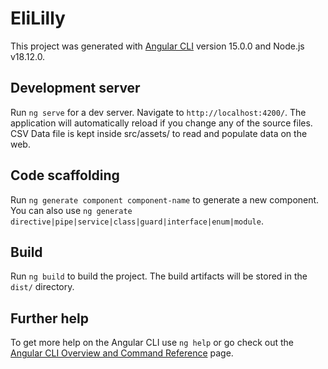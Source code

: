 # EliLilly

This project was generated with [Angular CLI](https://github.com/angular/angular-cli) version 15.0.0 and Node.js v18.12.0.

## Development server

Run `ng serve` for a dev server. Navigate to `http://localhost:4200/`. The application will automatically reload if you change any of the source files.
CSV Data file is kept inside src/assets/ to read and populate data on the web.

## Code scaffolding

Run `ng generate component component-name` to generate a new component. You can also use `ng generate directive|pipe|service|class|guard|interface|enum|module`.

## Build

Run `ng build` to build the project. The build artifacts will be stored in the `dist/` directory.

## Further help

To get more help on the Angular CLI use `ng help` or go check out the [Angular CLI Overview and Command Reference](https://angular.io/cli) page.
